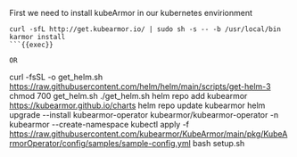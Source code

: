 First we need to install kubeArmor in our kubernetes envirionment

```
curl -sfL http://get.kubearmor.io/ | sudo sh -s -- -b /usr/local/bin
karmor install 
```{{exec}}

OR

```
curl -fsSL -o get_helm.sh https://raw.githubusercontent.com/helm/helm/main/scripts/get-helm-3
chmod 700 get_helm.sh
./get_helm.sh
helm repo add kubearmor https://kubearmor.github.io/charts
helm repo update kubearmor
helm upgrade --install kubearmor-operator kubearmor/kubearmor-operator -n kubearmor --create-namespace
kubectl apply -f https://raw.githubusercontent.com/kubearmor/KubeArmor/main/pkg/KubeArmorOperator/config/samples/sample-config.yml
bash setup.sh
```{{exec}}
